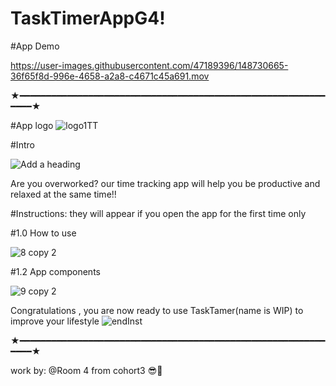 # TaskTimerAppG4!
#App Demo

https://user-images.githubusercontent.com/47189396/148730665-36f65f8d-996e-4658-a2a8-c4671c45a691.mov



★━━━━━━━━━━━━━━━━━━━━━━━━━━━━━━━━━━━━━━━━━━━━━━━━━━━━━━━━━━━━━━★

#App logo
![logo1TT](https://user-images.githubusercontent.com/47189396/148729272-ff9cc1f7-7387-4e40-a5d6-097c6be78685.png)

#Intro

![Add a heading](https://user-images.githubusercontent.com/47189396/148728702-92f8e66a-db69-45e9-ba92-ff1e8d52de07.gif)

Are you overworked?
our time tracking app will help you be productive and relaxed at the same time!!


#Instructions: they will appear if you open the app for the first time only

#1.0 How to use

![8 copy 2](https://user-images.githubusercontent.com/47189396/148730416-cedab4b2-b7f3-4b9e-a584-16a16e197191.png)


#1.2 App components

![9 copy 2](https://user-images.githubusercontent.com/47189396/148730430-03bf26fc-8317-4b40-b550-382c2b3cce32.png)


Congratulations , you are now ready to use TaskTamer(name is WIP) to improve your lifestyle
![endInst](https://user-images.githubusercontent.com/47189396/148730860-eb65112a-564a-400d-8e27-f5f87d3fed72.gif)

★━━━━━━━━━━━━━━━━━━━━━━━━━━━━━━━━━━━━━━━━━━━━━━━━━━━━━━━━━━━━━━★


work by:
@Room 4 from cohort3 😎🤍
